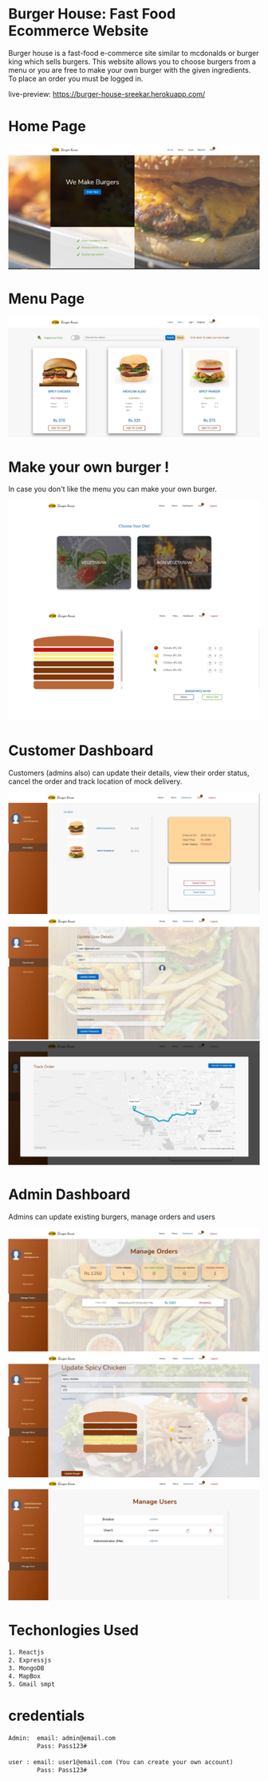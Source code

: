 # Burger House: Fast Food Ecommerce Website

Burger house is a fast-food e-commerce site similar to mcdonalds or burger king which sells burgers. This website allows you to choose burgers from a menu or you are free to make your own burger with the given ingredients. To place an order you must be logged in.

live-preview: https://burger-house-sreekar.herokuapp.com/


# Home Page
![](preview-images/home.jpg)

# Menu Page
![](preview-images/menu.jpg)

# Make your own burger !
In case you don't like the menu you can make your own burger.

![](preview-images/make-1.jpg)
![](preview-images/make-2.jpg)

# Customer Dashboard
Customers (admins also) can update their details, view their order status, cancel the order and track location of mock delivery.

![](preview-images/customer-dashboard-1.jpg)
![](preview-images/customer-dashboard-2.jpg)
![](preview-images/customer-dashboard-3.jpg)


# Admin Dashboard
Admins can update existing burgers, manage orders and users

![](preview-images/admin-dashboard.jpg)
![](preview-images/admin-dashboard-2.jpg)
![](preview-images/admin-dashboard-3.jpg)


# Techonlogies Used
    1. Reactjs
    2. Expressjs
    3. MongoDB
    4. MapBox
    5. Gmail smpt
        
# credentials 
    Admin:  email: admin@email.com
            Pass: Pass123#

    user : email: user1@email.com (You can create your own account)
            Pass: Pass123#


